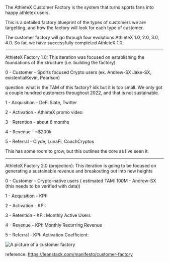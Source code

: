 The AthleteX Customer Factory is the system that turns sports fans into happy athletex users.

This is a detailed factory blueprint of the types of customers we are targetting, and how the factory will look for each type of customer.

The customer factory will go through four evolutions AthleteX 1.0, 2.0, 3.0, 4.0.
So far, we have successfully completed AthleteX 1.0.

-----------------------------------------------------------------------------

AthleteX Factory 1.0:  This iteration was focused on establishing the foundations of the structure (i.e. building the factory)

0 - Customer - Sports focused Crypto users (ex. Andrew-SX Jake-SX, existentialKevin, Pearlson)

question: what is the TAM of this factory?  idk but it is too small.  We only got a couple hundred customers throughout 2022, and that is not sustainable.

1 - Acquisition - DeFi Slate, Twitter

2 - Activation - AthleteX promo video

3 - Retention - about 6 months

4 - Revenue - ~$200k

5 - Referral - Clyde, LunaFi, CoachCryptos

This has some room to grow, but this outlines the core as I've seen it.

-----------------------------------------------------------------------------

AthleteX Factory 2.0 (projection): This iteration is going to be focused on generating a sustainable revenue and breakouting out into new heights

0 - Customer - Crypto-native users ( estimated TAM: 100M - Andrew-SX (this needs to be verified with data))

1 - Acquisition - 
    KPI: 

2 - Activation - 
    KPI: 

3 - Retention - 
    KPI: Monthly Active Users

4 - Revenue - 
    KPI: Monthly Recurring Revenue

5 - Referral - 
    KPI: Activation Coefficient:


![A picture of a customer factory](https://s3.amazonaws.com/leancanvas_production/syfbux9el98cg0o6r6wag18ckkaw?response-content-disposition=inline%3B%20filename%3D%22customer-factory.png%22%3B%20filename%2A%3DUTF-8%27%27customer-factory.png&response-content-type=image%2Fpng&X-Amz-Algorithm=AWS4-HMAC-SHA256&X-Amz-Credential=AKIA236FBQTZH6QLCUQP%2F20230103%2Fus-east-1%2Fs3%2Faws4_request&X-Amz-Date=20230103T165348Z&X-Amz-Expires=10800&X-Amz-SignedHeaders=host&X-Amz-Signature=a68ac58f5db85a98a873189454629bda54351719509a1c27df49be53b5df84be)


reference: https://leanstack.com/manifesto/customer-factory
